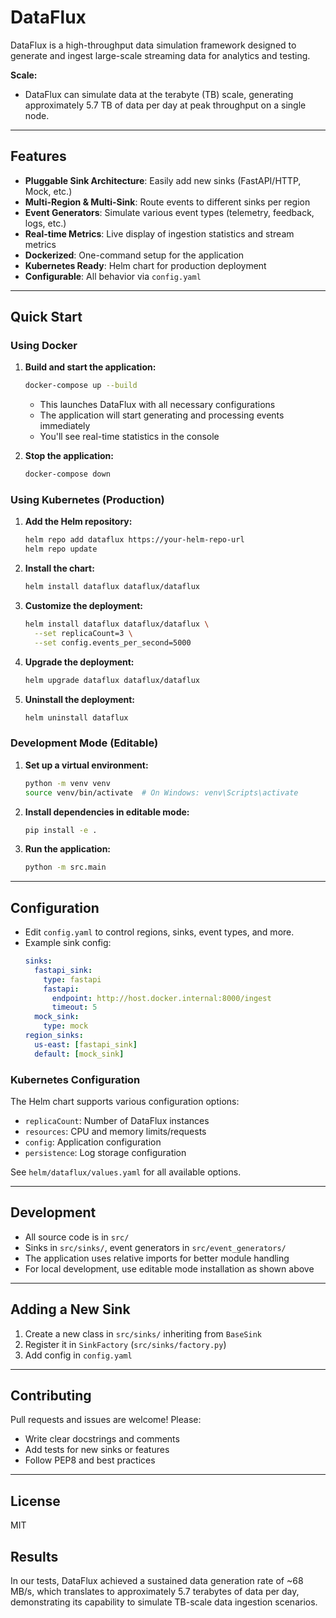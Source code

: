 # DataFlux

DataFlux is a high-throughput data simulation framework designed to generate and ingest large-scale streaming data for analytics and testing. 

**Scale:**
- DataFlux can simulate data at the terabyte (TB) scale, generating approximately 5.7 TB of data per day at peak throughput on a single node.

---

## Features
- **Pluggable Sink Architecture**: Easily add new sinks (FastAPI/HTTP, Mock, etc.)
- **Multi-Region & Multi-Sink**: Route events to different sinks per region
- **Event Generators**: Simulate various event types (telemetry, feedback, logs, etc.)
- **Real-time Metrics**: Live display of ingestion statistics and stream metrics
- **Dockerized**: One-command setup for the application
- **Kubernetes Ready**: Helm chart for production deployment
- **Configurable**: All behavior via `config.yaml`

---

## Quick Start

### Using Docker

1. **Build and start the application:**
   ```sh
   docker-compose up --build
   ```
   - This launches DataFlux with all necessary configurations
   - The application will start generating and processing events immediately
   - You'll see real-time statistics in the console

2. **Stop the application:**
   ```sh
   docker-compose down
   ```

### Using Kubernetes (Production)

1. **Add the Helm repository:**
   ```sh
   helm repo add dataflux https://your-helm-repo-url
   helm repo update
   ```

2. **Install the chart:**
   ```sh
   helm install dataflux dataflux/dataflux
   ```

3. **Customize the deployment:**
   ```sh
   helm install dataflux dataflux/dataflux \
     --set replicaCount=3 \
     --set config.events_per_second=5000
   ```

4. **Upgrade the deployment:**
   ```sh
   helm upgrade dataflux dataflux/dataflux
   ```

5. **Uninstall the deployment:**
   ```sh
   helm uninstall dataflux
   ```

### Development Mode (Editable)

1. **Set up a virtual environment:**
   ```sh
   python -m venv venv
   source venv/bin/activate  # On Windows: venv\Scripts\activate
   ```

2. **Install dependencies in editable mode:**
   ```sh
   pip install -e .
   ```

3. **Run the application:**
   ```sh
   python -m src.main
   ```

---

## Configuration
- Edit `config.yaml` to control regions, sinks, event types, and more.
- Example sink config:
  ```yaml
  sinks:
    fastapi_sink:
      type: fastapi
      fastapi:
        endpoint: http://host.docker.internal:8000/ingest
        timeout: 5
    mock_sink:
      type: mock
  region_sinks:
    us-east: [fastapi_sink]
    default: [mock_sink]
  ```

### Kubernetes Configuration
The Helm chart supports various configuration options:
- `replicaCount`: Number of DataFlux instances
- `resources`: CPU and memory limits/requests
- `config`: Application configuration
- `persistence`: Log storage configuration

See `helm/dataflux/values.yaml` for all available options.

---

## Development
- All source code is in `src/`
- Sinks in `src/sinks/`, event generators in `src/event_generators/`
- The application uses relative imports for better module handling
- For local development, use editable mode installation as shown above

---

## Adding a New Sink
1. Create a new class in `src/sinks/` inheriting from `BaseSink`
2. Register it in `SinkFactory` (`src/sinks/factory.py`)
3. Add config in `config.yaml`

---

## Contributing
Pull requests and issues are welcome! Please:
- Write clear docstrings and comments
- Add tests for new sinks or features
- Follow PEP8 and best practices

---

## License
MIT

## Results
In our tests, DataFlux achieved a sustained data generation rate of ~68 MB/s, which translates to approximately 5.7 terabytes of data per day, demonstrating its capability to simulate TB-scale data ingestion scenarios.
